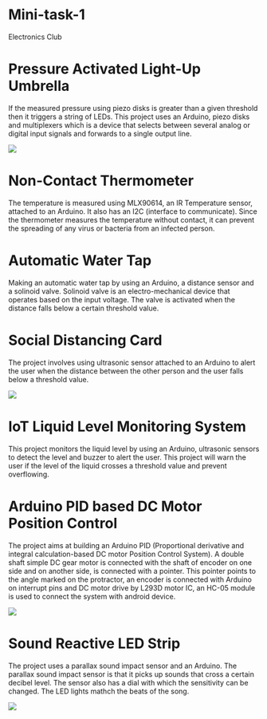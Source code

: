 # Mini-task-1
Electronics Club
# Pressure Activated Light-Up Umbrella
If the measured pressure using piezo disks is greater than a given threshold then it triggers a string of LEDs. This project uses an Arduino, piezo disks and multiplexers which is a device that selects between several analog or digital input signals and forwards to a single output line.

![](https://cdn.instructables.com/FNK/Z2Q9/H1JUIZ97/FNKZ2Q9H1JUIZ97.LARGE.jpg?auto=webp&frame=1&width=318&height=1024&fit=bounds)

# Non-Contact Thermometer
The temperature is measured using MLX90614, an IR Temperature sensor, attached to an Arduino. It also has an I2C (interface to communicate). Since the thermometer measures the temperature without contact, it can prevent the spreading of any virus or bacteria from an infected person. 

# Automatic Water Tap
Making an automatic water tap by using an Arduino, a distance sensor and a solinoid valve. Solinoid valve is an electro-mechanical device that operates based on the input voltage. The valve is activated when the distance falls below a certain threshold value.

# Social Distancing Card
The project involves using ultrasonic sensor attached to an Arduino to alert the user when the distance between the other person and the user falls below a threshold value. 

![](https://hackster.imgix.net/uploads/attachments/1111129/img_20200429_181122_IFnN4xRHBn.jpg?auto=compress%2Cformat&w=740&h=555&fit=max)

# IoT Liquid Level Monitoring System
This project monitors the liquid level by using an Arduino, ultrasonic sensors to detect the level and buzzer to alert the user. This project will warn the user if the level of the liquid crosses a threshold value and prevent overflowing. 

# Arduino PID based DC Motor Position Control
The project aims at building an Arduino PID (Proportional derivative and integral calculation-based DC motor Position Control System). A double shaft simple DC gear motor is connected with the shaft of encoder on one side and on another side, is connected with a pointer. This pointer points to the angle marked on the protractor, an encoder is connected with Arduino on interrupt pins and DC motor drive by L293D motor IC, an HC-05 module is used to connect the system with android device.

![](https://nevonprojects.com/wp-content/uploads/2020/01/Arduino-PID-based-DC-Motor-Position-Control-System-1080.jpg)

# Sound Reactive LED Strip
The project uses a parallax sound impact sensor and an Arduino. The parallax sound impact sensor is that it picks up sounds that cross a certain decibel level. The sensor also has a dial with which the sensitivity can be changed. The LED lights mathch the beats of the song.

![](https://cdn.instructables.com/FBQ/5XH4/HQV6J6NC/FBQ5XH4HQV6J6NC.LARGE.jpg?auto=webp&frame=1&fit=bounds)

#
